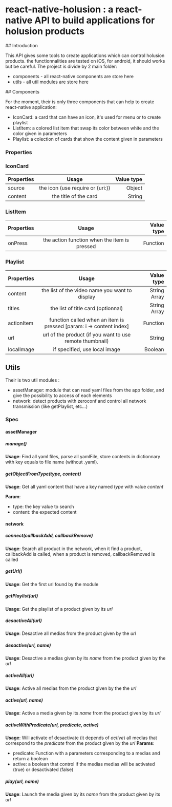 # react-native-holusion : a react-native API to build applications for holusion products

## Introduction

This API gives some tools to create applications which can control holusion products. the functionnalities are tested on iOS, for android, it should works but be careful.
The project is divide by 2 main folder:

- components - all react-native components are store here
- utils - all util modules are store here

## Components

For the moment, their is only three components that can help to create react-native application:

- IconCard: a card that can have an icon, it's used for menu or to create playlist
- ListItem: a colored list item that swap its color between white and the color given in parameters
- Playlist: a colection of cards that show the content given in parameters

### Properties

### IconCard

| Properties | Usage                                                                                | Value type |
| ---------- |:------------------------------------------------------------------------------------:| ----------:|
| source     | the icon (use require or {uri:})                                                     | Object     |
| content    | the title of the card                                                                | String     |

### ListItem

| Properties | Usage                                                                                | Value type |
| ---------- |:------------------------------------------------------------------------------------:| ----------:|
| onPress    | the action function when the item is pressed                                         | Function   |

### Playlist

| Properties | Usage                                                                                | Value type   |
| ---------- |:------------------------------------------------------------------------------------:| ------------:|
| content    | the list of the video name you want to display                                       | String Array |
| titles     | the list of title card (optionnal)                                                   | String Array |
| actionItem | function called when an item is pressed [param: i -> content index]                  | Function     |
| url        | url of the product (if you want to use remote thumbnail)                             | String       |
| localImage | if specified, use local image                                                        | Boolean      |

## Utils

Their is two util modules :

- assetManager: module that can read yaml files from the app folder, and give the possibility to access of each elements
- network: detect products with zeroconf and control all network transmission (like getPlaylist, etc...)

### Spec

#### assetManager

##### manage()
**Usage**:
Find all yaml files, parse all yamlFile, store contents in dictionnary with key equals to file name (without .yaml).

##### getObjectFromType(type, content)
**Usage**:
Get all yaml content that have a key named _type_ with value _content_

**Param**:
- type: the key value to search
- content: the expected content

#### network

##### connect(callbackAdd, callbackRemove)
**Usage**:
Search all product in the network, when it find a product, callbackAdd is called, when a product is removed, callbackRemoved is called

##### getUrl()
**Usage**:
Get the first url found by the module

##### getPlaylist(url)
**Usage**:
Get the playlist of a product given by its _url_

##### desactiveAll(url)
**Usage**:
Desactive all medias from the product given by the _url_

##### desactive(url, name)
**Usage**:
Desactive a medias given by its _name_ from the product given by the _url_

##### activeAll(url)
**Usage**:
Active all medias from the product given by the the _url_

##### active(url, name)
**Usage**:
Active a media given by its _name_ from the product given by its _url_

##### activeWithPredicate(url, predicate, active)
**Usage**:
Will activate of desactivate (it depends of _active_) all medias that correspond to the _predicate_ from the product given by the _url_
**Params**:
- predicate: Function with a parameters corresponding to a medias and return a boolean
- active: a boolean that control if the medias medias will be activated (true) or desactivated (false)

##### play(url, name)
**Usage**:
Launch the media given by its _name_ from the product given by its _url_ 